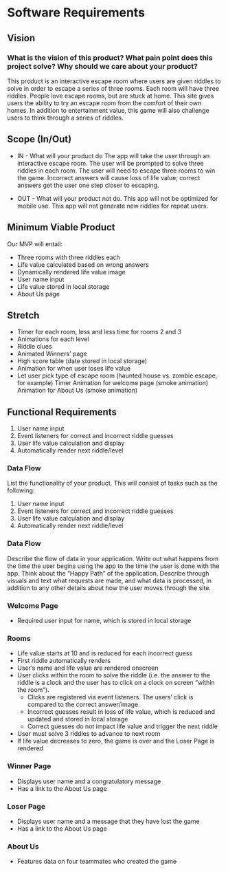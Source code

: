 # Software Requirements

## Vision

### What is the vision of this product? What pain point does this project solve? Why should we care about your product?
This product is an interactive escape room where users are given riddles to solve in order to escape a series of three rooms. Each room will have three riddles. People love escape rooms, but are stuck at home. This site gives users the ability to try an escape room from the comfort of their own homes. In addition to entertainment value, this game will also challenge users to think through a series of riddles. 

## Scope (In/Out)
 - IN - What will your product do
The app will take the user through an interactive escape room.
The user will be prompted to solve three riddles in each room.
The user will need to escape three rooms to win the game.
Incorrect answers will cause loss of life value; correct answers get the user one step closer to escaping.

 - OUT - What will your product not do.
This app will not be optimized for mobile use.
This app will not generate new riddles for repeat users. 


## Minimum Viable Product

Our MVP will entail:
 - Three rooms with three riddles each
 - Life value calculated based on wrong answers
 - Dynamically rendered life value image
 - User name input
 - Life value stored in local storage
 - About Us page

## Stretch

- Timer for each room, less and less time for rooms 2 and 3
- Animations for each level
- Riddle clues
- Animated Winners’ page
- High score table (date stored in local storage)
- Animation for when user loses life value
- Let user pick type of escape room (haunted house vs. zombie escape, for example)
Timer
Animation for welcome page (smoke animation)
Animation for About Us (smoke animation)

## Functional Requirements
1. User name input
1. Event listeners for correct and incorrect riddle guesses
1. User life value calculation and display
1. Automatically render next riddle/level

### Data Flow
List the functionality of your product. This will consist of tasks such as the following:
1. User name input
1. Event listeners for correct and incorrect riddle guesses
1. User life value calculation and display
1. Automatically render next riddle/level

### Data Flow

Describe the flow of data in your application. Write out what happens from the time the user begins using the app to the time the user is done with the app. Think about the “Happy Path” of the application. Describe through visuals and text what requests are made, and what data is processed, in addition to any other details about how the user moves through the site.

### Welcome Page
- Required user input for name, which is stored in local storage

### Rooms
- Life value starts at 10 and is reduced for each incorrect guess
- First riddle automatically renders
- User’s name and life value are rendered onscreen
- User clicks within the room to solve the riddle (i.e. the answer to the riddle is a clock and the user has to click on a clock on screen “within the room”). 
  - Clicks are registered via event listeners. The users’ click is compared to the correct answer/image. 
  - Incorrect guesses result in loss of life value, which is reduced and updated and stored in local storage
  - Correct guesses do not impact life value and trigger the next riddle
- User must solve 3 riddles to advance to next room
- If life value decreases to zero, the game is over and the Loser Page is rendered

### Winner Page

- Displays user name and a congratulatory message
- Has a link to the About Us page

### Loser Page

- Displays user name and a message that they have lost the game
- Has a link to the About Us page

### About Us

- Features data on four teammates who created the game
